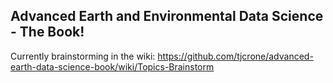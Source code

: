## Advanced Earth and Environmental Data Science - The Book!

Currently brainstorming in the wiki: https://github.com/tjcrone/advanced-earth-data-science-book/wiki/Topics-Brainstorm
